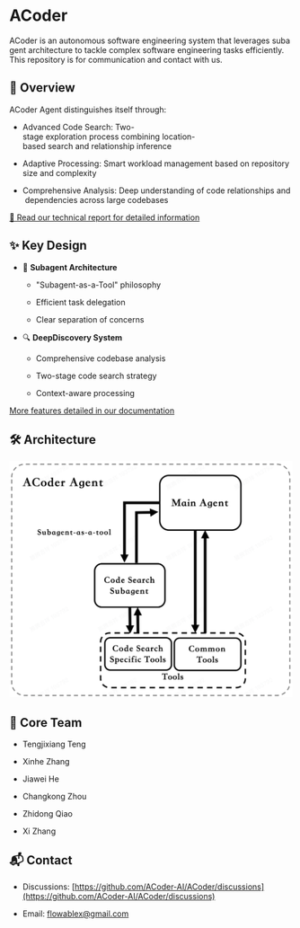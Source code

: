 # ACoder

ACoder is an autonomous software engineering system that leverages subagent architecture to tackle complex software engineering tasks efficiently. This repository is for communication and contact with us.

## 🌟 Overview

ACoder Agent distinguishes itself through:

*   Advanced Code Search: Two-stage exploration process combining location-based search and relationship inference
    
*   Adaptive Processing: Smart workload management based on repository size and complexity
    
*   Comprehensive Analysis: Deep understanding of code relationships and dependencies across large codebases
    

[📄 Read our technical report for detailed information](https://github.com/ACoder-AI/ACoder/blob/main/ACoder_Report.md)

## ✨ Key Design

*   🤖 **Subagent Architecture**
    
    *   "Subagent-as-a-Tool" philosophy
        
    *   Efficient task delegation
        
    *   Clear separation of concerns
        
*   🔍 **DeepDiscovery System**
    
    *   Comprehensive codebase analysis
        
    *   Two-stage code search strategy
        
    *   Context-aware processing
        

[More features detailed in our documentation](https://github.com/ACoder-AI/ACoder/blob/main/ACoder_Report.md)

## 🛠️ Architecture

![Architecture.png](https://github.com/ACoder-AI/ACoder/blob/main/images/Architecture.png)

## 👥 Core Team

*   Tengjixiang Teng
    
*   Xinhe Zhang
    
*   Jiawei He
    
*   Changkong Zhou
    
*   Zhidong Qiao
    
*   Xi Zhang
    

## 📬 Contact

*   Discussions: [https://github.com/ACoder-AI/ACoder/discussions](https://github.com/ACoder-AI/ACoder/discussions)
    
*   Email: flowablex@gmail.com
